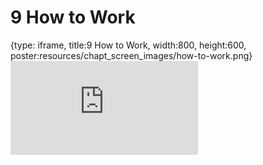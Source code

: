 # 9 How to Work
 
{type: iframe, title:9 How to Work, width:800, height:600, poster:resources/chapt_screen_images/how-to-work.png}
![](https://datatrail-jhu.github.io/03_fileorganization/no_toc/how-to-work.html)
 

 

